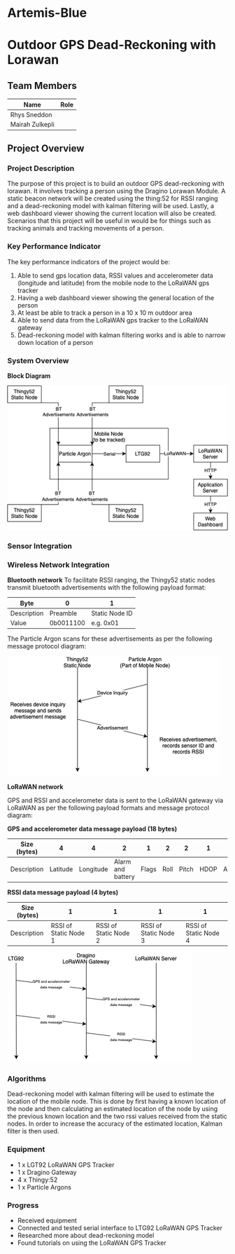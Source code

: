 # Artemis-Blue

# Outdoor GPS Dead-Reckoning with Lorawan

## Team Members

| Name | Role |
| ----------- | ----------- |
| Rhys Sneddon |  |
| Mairah Zulkepli |  |

## Project Overview
### Project Description
The purpose of this project is to build an outdoor GPS dead-reckoning with lorawan. It involves tracking a person using the Dragino Lorawan Module. A static beacon network will be created using the thing:52 for RSSI ranging and a dead-reckoning model with kalman filtering will be used. Lastly, a web dashboard viewer showing the current location will also be created. Scenarios that this project will be useful in would be for things such as tracking animals and tracking movements of a person. 

### Key Performance Indicator
The key performance indicators of the project would be:
1. Able to send gps location data, RSSI values and accelerometer data (longitude and latitude) from the mobile node to the LoRaWAN gps tracker
2. Having a web dashboard viewer showing the general location of the person
3. At least be able to track a person in a 10 x 10 m outdoor area
4. Able to send data from the LoRaWAN gps tracker to the LoRaWAN gateway
5. Dead-reckoning model with kalman filtering works and is able to narrow down location of a person

### System Overview
**Block Diagram**


![Block Diagram](systemdiagram.png)

### Sensor Integration

### Wireless Network Integration
**Bluetooth network**
To facilitate RSSI ranging, the Thingy52 static nodes transmit bluetooth advertisements with the following payload format:

| Byte | 0 | 1 |
| ----------- | ----------- | ----------- |
| Description | Preamble | Static Node ID |
| Value | 0b0011100 | e.g. 0x01 |

The Particle Argon scans for these advertisements as per the following message protocol diagram:

![Bluetooth Diagram](btdiagram.png)

**LoRaWAN network**

GPS and RSSI and accelerometer data is sent to the LoRaWAN gateway via LoRaWAN as per the following payload formats and message protocol diagram:

**GPS and accelerometer data message payload (18 bytes)**

| Size (bytes) | 4 | 4 | 2 | 1 | 2 | 2 | 1 | 2 | 
| ----------- | ----------- | ----------- | ----------- | ----------- | ----------- | ----------- | ----------- | ----------- |
| Description | Latitude | Longitude | Alarm and battery | Flags | Roll | Pitch | HDOP | Altitude |

**RSSI data message payload (4 bytes)**

| Size (bytes) | 1 | 1 | 1 | 1 |
| ----------- | ----------- | ----------- | ----------- | ----------- |
| Description | RSSI of Static Node 1 | RSSI of Static Node 2 | RSSI of Static Node 3 | RSSI of Static Node 4 | 


![LWDiagram](lwdiagram.png)

### Algorithms
Dead-reckoning model with kalman filtering will be used to estimate the location of the mobile node. This is done by first having a known location of the node and then calculating an estimated location of the node by using the previous known location and the two rssi values received from the static nodes. In order to increase the accuracy of the estimated location, Kalman filter is then used.

### Equipment
- 1 x LGT92 LoRaWAN GPS Tracker
- 1 x Dragino Gateway
- 4 x Thingy:52
- 1 x Particle Argons

### Progress
- Received equipment
- Connected and tested serial interface to LTG92 LoRaWAN GPS Tracker 
- Researched more about dead-reckoning model
- Found tutorials on using the LoRaWAN GPS Tracker
